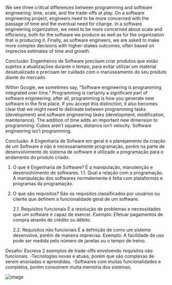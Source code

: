 We see three critical differences between programming and software engineering: time, scale, and the trade-offs at play.   On a software engineering project, engineers need to be more concerned with the passage of time and the eventual need for change. In a software engineering organization, we need to be more concerned about scale and efficiency, both for the software we produce as well as for the organization that is producing it. Finally, as software engineers, we are asked to make more complex decisions with higher-stakes outcomes, often based on imprecise estimates of time and growth.

Conclusão: Engenheiros de Software precisam criar produtos que estão sujeitos a atualizações durante o tempo, para evitar utilizar um material desatualizado e precisam ter cuidado com o manuseamento do seu produto diante do mercado.

Within Google, we sometimes say, “Software engineering is programming integrated over time.” Programming  is certainly a significant part of software engineering: after all, programming is how you generate new software in the first place. If you accept this distinction, it also becomes clear that we might need to delineate between programming tasks (development) and software engineering tasks (development, modification, maintenance). The addition of time adds an important new dimension to programming. Cubes aren’t squares, distance isn’t velocity. Software engineering isn’t programming.

Conclusão: A Engenharia de Sofware em geral é o planejamento da criação de um Software e não é necessariamente programação, porém na parte de desenvolvimento do sistema de software é utilizado a programação para o andamento do produto criado.

1. O que é Engenharia de Software?
É a manipulação, manutenção e desenvolvimento de softwares.
  1.1. Qual a relação com a programação.
  A manipulação dos softwares normalemente é feita com plataformas e programas da programação.
2. O que são requisitos?
  São os requisitos classificados por usuários ou cliente que definem a funcionalidade geral de um software.

   2.1. Requisitos funcionais
   É a resolução de problemas e necessidades que um software é capaz de exercer. Exemplo: Efetuar pagamentos de compra através de crédito ou débito.
   
   2.2. Requisitos não funcionais
   É a definição de como um sistema desenvolve, porém de maneira imprecisa. Exemplo: A facilidade de uso pode ser medida pelo número de janelas ou o tempo de treino. 

Desafio: Escreva 2 exemplos de trade-offs envolvendo requisitos não funcionais.
-Tecnologias novas e atuais, porém que são complexas de serem ensinadas e aprendidas.
-Softwares com muitas funcionalidades e completos, porém consomem muita memória dos sistemas.


![image](https://github.com/JeanRodrigues1/bertoti/assets/111609898/8d8ec9ec-f3c2-43b0-90e6-7991a5a20532)



